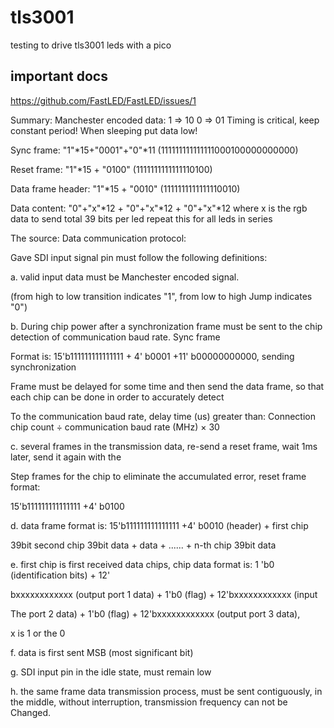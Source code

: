 # tls3001
testing to drive tls3001 leds with a pico

## important docs
https://github.com/FastLED/FastLED/issues/1

Summary:
Manchester encoded data:
1 => 10
0 => 01
Timing is critical, keep constant period!
When sleeping put data low!

Sync frame: "1"*15+"0001"+"0"*11
(111111111111111000100000000000)

Reset frame: "1"*15 + "0100"
(1111111111111110100)

Data frame header: "1"*15 + "0010" 
(1111111111111110010)

Data content: "0"+"x"*12 + "0"+"x"*12 + "0"+"x"*12
where x is the rgb data to send total 39 bits per led
repeat this for all leds in series

The source:
Data communication protocol: 

Gave SDI input signal pin must follow the following definitions:

a. valid input data must be Manchester encoded signal. 

(from high to low transition indicates "1", from low to high Jump indicates "0")

b. During chip power after a synchronization frame must be sent to the chip detection of communication baud rate. Sync frame

Format is: 15'b111111111111111 + 4' b0001 +11' b00000000000, sending synchronization

Frame must be delayed for some time and then send the data frame, so that each chip can be done in order to accurately detect

To the communication baud rate, delay time (us) greater than: Connection chip count ÷ communication baud rate (MHz) × 30

c. several frames in the transmission data, re-send a reset frame, wait 1ms later, send it again with the

Step frames for the chip to eliminate the accumulated error, reset frame format:

15'b111111111111111 +4' b0100

d. data frame format is: 15'b111111111111111 +4' b0010 (header) + first chip

39bit second chip 39bit data + data + ...... + n-th chip 39bit data

e. first chip is first received data chips, chip data format is: 1 'b0 (identification bits) + 12'

bxxxxxxxxxxxx (output port 1 data) + 1'b0 (flag) + 12'bxxxxxxxxxxxx (input

The port 2 data) + 1'b0 (flag) + 12'bxxxxxxxxxxxx (output port 3 data),

x is 1 or the 0

f. data is first sent MSB (most significant bit)

g. SDI input pin in the idle state, must remain low

h. the same frame data transmission process, must be sent contiguously, in the middle, without interruption, transmission frequency can not be Changed.